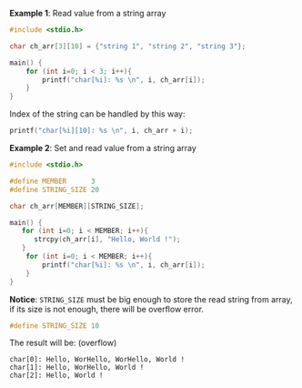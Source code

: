 **Example 1**: Read value from a string array

```c
#include <stdio.h>

char ch_arr[3][10] = {"string 1", "string 2", "string 3"};

main() {
	for (int i=0; i < 3; i++){
		printf("char[%i]: %s \n", i, ch_arr[i]);
	}
}
```

Index of the string can be handled by this way:

```c
printf("char[%i][10]: %s \n", i, ch_arr + i);
```

**Example 2**: Set and read value from a string array

```c
#include <stdio.h>

#define MEMBER      3
#define STRING_SIZE 20

char ch_arr[MEMBER][STRING_SIZE];

main() {
   for (int i=0; i < MEMBER; i++){
      strcpy(ch_arr[i], "Hello, World !");
   }
	for (int i=0; i < MEMBER; i++){
		printf("char[%i]: %s \n", i, ch_arr[i]);
	}
}
```

**Notice**: ``STRING_SIZE`` must be big enough to store the read string from array, if its size is not enough, there will be overflow error.

```c
#define STRING_SIZE 10
```

The result will be: (overflow)

```
char[0]: Hello, WorHello, WorHello, World ! 
char[1]: Hello, WorHello, World ! 
char[2]: Hello, World ! 
```